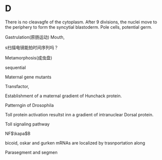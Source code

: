 # D

There is no cleavagfe of the cytoplasm.
After 9 divisions, the nuclei move to the periphery to form the syncytial
blastoderm. Pole cells, potential germ.

Gastrulation(原肠运动)
Mouth,

s扫描电镜能拍时间序列吗？

Metamorphosis(成虫盘)

sequential

Maternal gene mutants

Transfactor,

Establishment of a maternal gradient of Hunchack protein.

Patterngin of Drosophila

Toll protein activation resultst inn a gradient of intranuclear Dorsal protein.

Toll signaling pathway

NF$\kapa$B

bicoid, oskar and gurken mRNAs are localized by trasnportation along

 Parasegment and segmen
